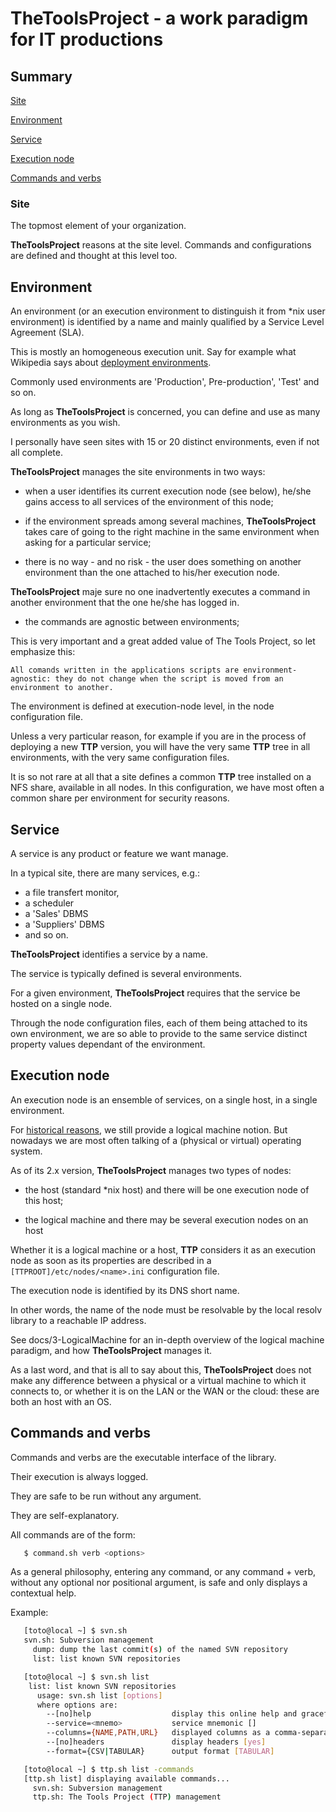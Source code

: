 # TheToolsProject - a work paradigm for IT productions

## Summary

[Site](#site)

[Environment](#environment)

[Service](#service)

[Execution node](#execution-node)

[Commands and verbs](#commands-and-verbs)

### Site

The topmost element of your organization.

__TheToolsProject__ reasons at the site level. Commands and configurations are defined and thought at this level too.

## Environment

An environment (or an execution environment to distinguish it from *nix user environment) is identified by a name and mainly qualified by a Service Level Agreement (SLA).

This is mostly an homogeneous execution unit. Say for example what Wikipedia says about [deployment environments](https://en.wikipedia.org/wiki/Deployment_environment).

Commonly used environments are 'Production', Pre-production', 'Test' and so on.

As long as __TheToolsProject__ is concerned, you can define and use as many environments as you wish.

I personally have seen sites with 15 or 20 distinct environments, even if not all complete.

__TheToolsProject__ manages the site environments in two ways:

- when a user identifies its current execution node (see below), he/she gains access to all services of the environment of this node;

- if the environment spreads among several machines, __TheToolsProject__ takes care of going to the right machine in the same environment when asking for a particular service;

- there is no way - and no risk - the user does something on another environment than the one attached to his/her execution node.

__TheToolsProject__ maje sure no one inadvertently executes a command in another environment that the one he/she has logged in.

- the commands are agnostic between environments;

This is very important and a great added value of The Tools Project, so let emphasize this:

    All comands written in the applications scripts are environment-agnostic: they do not change when the script is moved from an environment to another.

The environment is defined at execution-node level, in the node configuration file.

Unless a very particular reason, for example if you are in the process of deploying a new __TTP__ version, you will have the very same __TTP__ tree in all environments, with the very same configuration files.

It is so not rare at all that a site defines a common __TTP__ tree installed on a NFS share, available in all nodes. In this configuration, we have most often a common share per environment for security reasons.

## Service

A service is any product or feature we want manage.

In a typical site, there are many services, e.g.:

- a file transfert monitor,
- a scheduler
- a 'Sales' DBMS
- a 'Suppliers' DBMS
- and so on.

__TheToolsProject__ identifies a service by a name.

The service is typically defined is several environments.

For a given environment, __TheToolsProject__ requires that the service be hosted on a single node.

Through the node configuration files, each of them being attached to its own environment, we are so able to provide to the same service distinct property values dependant of the environment.

## Execution node

An execution node is an ensemble of services, on a single host, in a single environment.

For [historical reasons](./historic.md), we still provide a logical machine notion. But nowadays we are most often talking of a (physical or virtual) operating system.

As of its 2.x version, __TheToolsProject__ manages two types of nodes:

- the host (standard *nix host) and there will be one execution node of this host;

- the logical machine and there may be several execution nodes on an host

Whether it is a logical machine or a host, __TTP__ considers it as an execution node as soon as its properties are described in a `[TTPROOT]/etc/nodes/<name>.ini` configuration file.

The execution node is identified by its DNS short name.

In other words, the name of the node must be resolvable by the local resolv library to a reachable IP address.

See docs/3-LogicalMachine for an in-depth overview of the logical machine paradigm, and how __TheToolsProject__ manages it.

As a last word, and that is all to say about this, __TheToolsProject__ does not make any difference between a physical or a virtual machine to which it connects to, or whether it is on the LAN or the WAN or the cloud: these are both an host with an OS.

## Commands and verbs

Commands and verbs are the executable interface of the library.

Their execution is always logged.

They are safe to be run without any argument.

They are self-explanatory.

All commands are of the form:

```sh
   $ command.sh verb <options>
```

As a general philosophy, entering any command, or any command + verb, without any optional nor positional argument, is safe and only displays a contextual help.

Example:

```sh
   [toto@local ~] $ svn.sh
   svn.sh: Subversion management
     dump: dump the last commit(s) of the named SVN repository
     list: list known SVN repositories

   [toto@local ~] $ svn.sh list
    list: list known SVN repositories
      usage: svn.sh list [options]
      where options are:
        --[no]help                  display this online help and gracefully exit [no]
        --service=<mnemo>           service mnemonic []
        --columns={NAME,PATH,URL}   displayed columns as a comma-separated list [ALL]
        --[no]headers               display headers [yes]
        --format={CSV|TABULAR}      output format [TABULAR]

   [toto@local ~] $ ttp.sh list -commands
   [ttp.sh list] displaying available commands...
     svn.sh: Subversion management
     ttp.sh: The Tools Project (TTP) management
```
